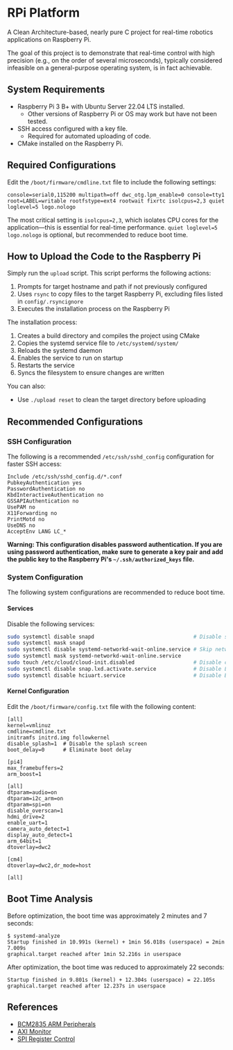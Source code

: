 # RPi Platform

A Clean Architecture-based, nearly pure C project for real-time robotics applications on Raspberry Pi.

The goal of this project is to demonstrate that real-time control with high precision (e.g., on the order of several microseconds), typically considered infeasible on a general-purpose operating system, is in fact achievable.

## System Requirements

- Raspberry Pi 3 B+ with Ubuntu Server 22.04 LTS installed.
  - Other versions of Raspberry Pi or OS may work but have not been tested.
- SSH access configured with a key file.
  - Required for automated uploading of code.
- CMake installed on the Raspberry Pi.

## Required Configurations

Edit the `/boot/firmware/cmdline.txt` file to include the following settings:

```
console=serial0,115200 multipath=off dwc_otg.lpm_enable=0 console=tty1 root=LABEL=writable rootfstype=ext4 rootwait fixrtc isolcpus=2,3 quiet loglevel=5 logo.nologo
```

The most critical setting is `isolcpus=2,3`, which isolates CPU cores for the application—this is essential for real-time performance. `quiet loglevel=5 logo.nologo` is optional, but recommended to reduce boot time.

## How to Upload the Code to the Raspberry Pi

Simply run the `upload` script. This script performs the following actions:

1. Prompts for target hostname and path if not previously configured
2. Uses `rsync` to copy files to the target Raspberry Pi, excluding files listed in `config/.rsyncignore`
3. Executes the installation process on the Raspberry Pi

The installation process:

1. Creates a build directory and compiles the project using CMake
2. Copies the systemd service file to `/etc/systemd/system/`
3. Reloads the systemd daemon
4. Enables the service to run on startup
5. Restarts the service
6. Syncs the filesystem to ensure changes are written

You can also:

- Use `./upload reset` to clean the target directory before uploading

## Recommended Configurations

### SSH Configuration

The following is a recommended `/etc/ssh/sshd_config` configuration for faster SSH access:

```
Include /etc/ssh/sshd_config.d/*.conf
PubkeyAuthentication yes
PasswordAuthentication no
KbdInteractiveAuthentication no
GSSAPIAuthentication no
UsePAM no
X11Forwarding no
PrintMotd no
UseDNS no
AcceptEnv LANG LC_*
```

**Warning: This configuration disables password authentication. If you are using password authentication, make sure to generate a key pair and add the public key to the Raspberry Pi's `~/.ssh/authorized_keys` file.**

### System Configuration

The following system configurations are recommended to reduce boot time.

#### Services

Disable the following services:

```bash
sudo systemctl disable snapd                                # Disable snapd
sudo systemctl mask snapd
sudo systemctl disable systemd-networkd-wait-online.service # Skip network wait
sudo systemctl mask systemd-networkd-wait-online.service
sudo touch /etc/cloud/cloud-init.disabled                   # Disable cloud-init
sudo systemctl disable snap.lxd.activate.service            # Disable LXD
sudo systemctl disable hciuart.service                      # Disable Bluetooth
```

#### Kernel Configuration

Edit the `/boot/firmware/config.txt` file with the following content:

```
[all]
kernel=vmlinuz
cmdline=cmdline.txt
initramfs initrd.img followkernel
disable_splash=1  # Disable the splash screen
boot_delay=0      # Eliminate boot delay

[pi4]
max_framebuffers=2
arm_boost=1

[all]
dtparam=audio=on
dtparam=i2c_arm=on
dtparam=spi=on
disable_overscan=1
hdmi_drive=2
enable_uart=1
camera_auto_detect=1
display_auto_detect=1
arm_64bit=1
dtoverlay=dwc2

[cm4]
dtoverlay=dwc2,dr_mode=host

[all]
```

## Boot Time Analysis

Before optimization, the boot time was approximately 2 minutes and 7 seconds:

```
$ systemd-analyze
Startup finished in 10.991s (kernel) + 1min 56.018s (userspace) = 2min 7.009s
graphical.target reached after 1min 52.216s in userspace
```

After optimization, the boot time was reduced to approximately 22 seconds:

```
Startup finished in 9.801s (kernel) + 12.304s (userspace) = 22.105s
graphical.target reached after 12.237s in userspace
```

## References

- [BCM2835 ARM Peripherals](https://www.raspberrypi.org/documentation/hardware/raspberrypi/bcm2835/README.md)
- [AXI Monitor](https://forums.raspberrypi.com/viewtopic.php?p=1664415)
- [SPI Register Control](https://forums.raspberrypi.com/viewtopic.php?t=365275)
